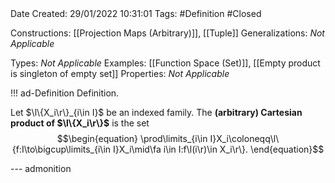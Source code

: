 <br />
<br />

Date Created: 29/01/2022 10:31:01
Tags: #Definition #Closed 

Constructions: [[Projection Maps (Arbitrary)]], [[Tuple]]
Generalizations: _Not Applicable_

Types: _Not Applicable_
Examples: [[Function Space (Set)]], [[Empty product is singleton of empty set]]
Properties: _Not Applicable_

!!! ad-Definition Definition.

Let $\l\{X_i\r\}_{i\in I}$ be an indexed family. The **(arbitrary) Cartesian product of $\l\{X_i\r\}$** is the set
$$\begin{equation}
   \prod\limits_{i\in I}X_i\coloneqq\l\{f:I\to\bigcup\limits_{i\in I}X_i\mid\fa i\in I:f\l(i\r)\in X_i\r\}.
\end{equation}$$

--- admonition
